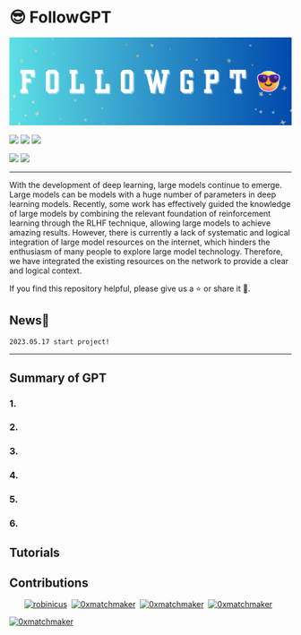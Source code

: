 # 😎 **FollowGPT**

![ChatEveryThing](./images/Chat%20Everthing.png)

<img src="https://awesome.re/badge.svg"> <img src="https://img.shields.io/badge/lang-%E4%B8%AD%E6%96%87-red"> <img src="https://img.shields.io/badge/lang-En-red">

<img src="https://img.shields.io/github/stars/immc-lab/ChatEverything.svg"> <img src="https://img.shields.io/github/watchers/immc-lab/ChatEverything.svg">

---

With the development of deep learning, large models continue to emerge. Large models can be models with a huge number of parameters in deep learning models. Recently, some work has effectively guided the knowledge of large models by combining the relevant foundation of reinforcement learning through the RLHF technique, allowing large models to achieve amazing results. However, there is currently a lack of systematic and logical integration of large model resources on the internet, which hinders the enthusiasm of many people to explore large model technology. Therefore, we have integrated the existing resources on the network to provide a clear and logical context.

If you find this repository helpful, please give us a ⭐ or share it 🥰.


## News📰

```
2023.05.17 start project!
```

---

## Summary of GPT 
### 1.
### 2.
### 3.
### 4.
### 5.
### 6.
## Tutorials



## Contributions

<p align="center"><a href="https://github.com/huaiwen"><img src="https://avatars.githubusercontent.com/u/3187529?v=4" width="50px" alt="robinicus" /></a>&nbsp;&nbsp;<a href="https://github.com/guozihang"><img src="https://avatars.githubusercontent.com/u/17142416?v=4" width="50px" alt="0xmatchmaker" /></a>&nbsp;&nbsp;<a href="https://github.com/LeeRoc-China"><img src="https://avatars.githubusercontent.com/u/59104898?s=400&u=c225a082a6a410e3d7c84ca29a07d723d7308dca&v=4" width="50px" alt="0xmatchmaker" /></a>&nbsp;&nbsp;<a href="https://github.com/YangYang"><img src="https://avatars.githubusercontent.com/u/17808880?v=4" width="50px" alt="0xmatchmaker" /></a>&nbsp;&nbsp;</p><a href="https://github.com/Yangqing"><img src="https://avatars.githubusercontent.com/u/17808880?v=4" width="50px" alt="0xmatchmaker" /></a>&nbsp;&nbsp;</p>

